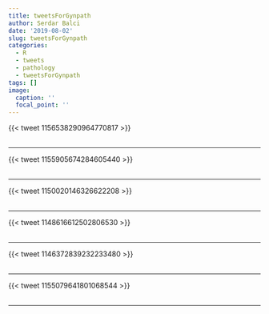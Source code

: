 ```yaml
---
title: tweetsForGynpath
author: Serdar Balci
date: '2019-08-02'
slug: tweetsForGynpath
categories:
  - R
  - tweets
  - pathology
  - tweetsForGynpath
tags: []
image:
  caption: ''
  focal_point: ''
---
```



{{< tweet 1156538290964770817 >}}
<br>
<br>
<hr>
{{< tweet 1155905674284605440 >}}
<br>
<br>
<hr>
{{< tweet 1150020146326622208 >}}
<br>
<br>
<hr>
{{< tweet 1148616612502806530 >}}
<br>
<br>
<hr>
{{< tweet 1146372839232233480 >}}
<br>
<br>
<hr>
{{< tweet 1155079641801068544 >}}
<br>
<br>
<hr>
